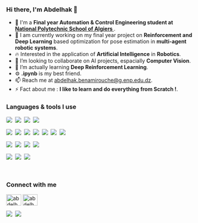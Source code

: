 ### Hi there, I'm Abdelhak 👋

- 🏢 I'm a **Final year Automation & Control Engineering student at <a href = "https://www.enp.edu.dz/en/">National Polytechnic School of Algiers </a>**.
- 🔭 I am currently working on my final year project on **Reinforcement and Deep Learning** based optimization for pose estimation in **multi-agent robotic systems**.
- 🔥 Interested in the application of **Artificial Intelligence** in **Robotics**.
- 👯 I’m looking to collaborate on AI projects, espacially **Computer Vision**.
- 🌱 I’m actually learning **Deep Reinforcement Learning**.
- ⚙️ **.ipynb** is my best friend.
- 📫 Reach me at abdelhak.benamirouche@g.enp.edu.dz.
- ⚡ Fact about me : **I like to learn and do everything from Scratch !**.

### Languages & tools I use

<img src="https://img.shields.io/badge/Python-3776AB?style=for-the-badge&logo=python&logoColor=white" style="border-radius: 20%;">&nbsp;
<img src="https://img.shields.io/badge/TensorFlow-FF6F00?style=for-the-badge&logo=tensorflow&logoColor=white">&nbsp;
<img src="https://img.shields.io/badge/Visual_Studio_Code-0078D4?style=for-the-badge&logo=visual%20studio%20code&logoColor=white">&nbsp;
<img src="https://img.shields.io/badge/Colab-F9AB00?style=for-the-badge&logo=googlecolab&color=525252">&nbsp;

<img src="https://img.shields.io/badge/HTML5-E34F26?style=for-the-badge&logo=html5&logoColor=white">&nbsp;
<img src="https://img.shields.io/badge/CSS3-1572B6?style=for-the-badge&logo=css3&logoColor=white">&nbsp;
<img src="https://img.shields.io/badge/Bootstrap-563D7C?style=for-the-badge&logo=bootstrap&logoColor=white">&nbsp;
<img src="https://img.shields.io/badge/PHP-777BB4?style=for-the-badge&logo=php&logoColor=white">&nbsp;
<img src="https://img.shields.io/badge/MySQL-005C84?style=for-the-badge&logo=mysql&logoColor=white">&nbsp;
<img src="https://img.shields.io/badge/Laravel-FF2D20?style=for-the-badge&logo=laravel&logoColor=white">&nbsp;
<img src="https://img.shields.io/badge/Flask-000000?style=for-the-badge&logo=flask&logoColor=white">&nbsp;

<img src="https://img.shields.io/badge/GIT-E44C30?style=for-the-badge&logo=git&logoColor=white">&nbsp;
<img src="https://img.shields.io/badge/GitHub-100000?style=for-the-badge&logo=github&logoColor=white">&nbsp;
<img src="https://img.shields.io/badge/Ubuntu-E95420?style=for-the-badge&logo=ubuntu&logoColor=white">&nbsp;
<img src="https://img.shields.io/badge/Overleaf-47A141?style=for-the-badge&logo=Overleaf&logoColor=white">&nbsp;

<img src="https://img.shields.io/badge/C-00599C?style=for-the-badge&logo=c&logoColor=white">&nbsp;
<img src="https://img.shields.io/badge/C%2B%2B-00599C?style=for-the-badge&logo=c%2B%2B&logoColor=white">&nbsp;
<img src="https://img.shields.io/badge/Arduino-00979D?style=for-the-badge&logo=Arduino&logoColor=white">&nbsp;

<br>

### Connect with me

<a href="https://www.linkedin.com/in/abdelhak-benamirouche/" target="blank"><img align="center" src="https://raw.githubusercontent.com/rahuldkjain/github-profile-readme-generator/master/src/images/icons/Social/linked-in-alt.svg" alt= "abdelhak-benamirouche" height="30" width="40"/></a>
<a href="https://www.kaggle.com/abdelhakbenamirouche" target="blank"><img align="center" src="https://raw.githubusercontent.com/rahuldkjain/github-profile-readme-generator/master/src/images/icons/Social/kaggle.svg" alt="abdelhakbenamirouche" height="30" width="40" /></a>

<img src="https://img.shields.io/badge/LinkedIn-0077B5?style=for-the-badge&logo=linkedin&logoColor=white">&nbsp;
<img src="https://img.shields.io/badge/Kaggle-20BEFF?style=for-the-badge&logo=Kaggle&logoColor=white">&nbsp;

<!--
**abdelhakBenamirouche/abdelhakBenamirouche** is a ✨ _special_ ✨ repository because its `README.md` (this file) appears on your GitHub profile.

Here are some ideas to get you started:

- 🔭 I’m currently working on ...
- 🌱 I’m currently learning ...
- 👯 I’m looking to collaborate on ...
- 🤔 I’m looking for help with ...
- 💬 Ask me about ...
- 📫 How to reach me: ...
- 😄 Pronouns: ...
- ⚡ Fun fact: ...

### Tools

<img src="https://img.shields.io/badge/-Python-05122A?style=flat&logo=python&color=yellow">&nbsp;
<img src="https://img.shields.io/badge/-tesnorflow-05122A?style=flat&logo=tensorflow&color=lightgrey">&nbsp;
<img src="https://img.shields.io/badge/-OpenCv-05122A?style=flat&logo=OpenCv&color=red">&nbsp;
<img src="https://img.shields.io/badge/CSS3-1572B6.svg?style=flat&logo=CSS3&logoColor=white">&nbsp;
<img src="https://img.shields.io/badge/HTML5-E34F26.svg?style=flat&logo=HTML5&logoColor=white">&nbsp;
<img src="https://img.shields.io/badge/Flutter-02569B.svg?style=flat&logo=Flutter&logoColor=white">&nbsp;
<img src="https://img.shields.io/badge/Dart-0175C2.svg?style=flat&logo=Dart&logoColor=white">&nbsp;
<img src="https://img.shields.io/badge/Visual%20Studio%20Code-007ACC.svg?style=flat&logo=Visual-Studio-Code&logoColor=white">&nbsp;\
<img src="https://img.shields.io/badge/Google%20Colab-F9AB00.svg?style=flat&logo=Google-Colab&logoColor=white">&nbsp;
<img src="https://img.shields.io/badge/LaTeX-008080.svg?style=flat&logo=LaTeX&logoColor=white">&nbsp;
<img src="https://img.shields.io/badge/Linux-FCC624.svg?style=flat&logo=Linux&logoColor=black">&nbsp;
<img src="https://img.shields.io/badge/Arduino-00979D.svg?style=flat&logo=Arduino&logoColor=white">&nbsp;

### other form for tools

<img align="left" alt="Visual Studio Code" width="26px" src="https://cdn.jsdelivr.net/gh/devicons/devicon/icons/vscode/vscode-original.svg" style="padding-right:10px;" />
<img align="left" alt="HTML5" width="26px" src="https://cdn.jsdelivr.net/gh/devicons/devicon/icons/html5/html5-original.svg" style="padding-right:10px;" />
<img align="left" alt="CSS3" width="26px" src="https://cdn.jsdelivr.net/gh/devicons/devicon/icons/css3/css3-original.svg" style="padding-right:10px;" />
<img align="left" alt="JavaScript" width="26px" src="https://cdn.jsdelivr.net/gh/devicons/devicon/icons/javascript/javascript-original.svg" style="padding-right:10px;" />
<img align="left" alt="PHP" width="26px" src="https://cdn.jsdelivr.net/gh/devicons/devicon/icons/php/php-original.svg" style="padding-right:10px;" />
<img align="left" alt="MySQL" width="26px" src="https://cdn.jsdelivr.net/gh/devicons/devicon/icons/mysql/mysql-original.svg" style="padding-right:10px;" />
<img align="left" alt="Flask" width="26px" src="https://cdn.jsdelivr.net/gh/devicons/devicon/icons/flask/flask-original.svg" style="padding-right:10px;" />

<img align="left" alt="Git" width="26px" src="https://cdn.jsdelivr.net/gh/devicons/devicon/icons/git/git-original.svg" style="padding-right:10px;" />
<img align="left" alt="GitHub" width="26px" src="https://user-images.githubusercontent.com/3369400/139447912-e0f43f33-6d9f-45f8-be46-2df5bbc91289.png" style="padding-right:10px;" />

<img align="left" src="https://raw.githubusercontent.com/devicons/devicon/master/icons/c/c-original.svg" alt="c" width="26" style="padding-right:10px;"/>

<img align="left" alt ="OpenCV" width="26px" src="https://www.vectorlogo.zone/logos/opencv/opencv-icon.svg" alt="opencv" style="padding-right:10px;"/>
<img  align="left" alt ="Python" width="26px" src="https://raw.githubusercontent.com/devicons/devicon/master/icons/python/python-original.svg" style="padding-right:10px;"/>
<img  align="left" alt ="scikit_learn" width="26px" src="https://upload.wikimedia.org/wikipedia/commons/0/05/Scikit_learn_logo_small.svg" style="padding-right:10px;"/>
<img  align="left" alt ="TensorFlow" width="26px" src="https://www.vectorlogo.zone/logos/tensorflow/tensorflow-icon.svg" style="padding-right:10px;"/>

-->
